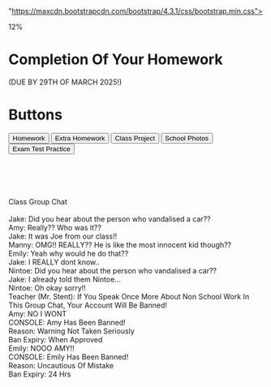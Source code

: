 <html>
  <head>

<title>Homework Progress Bar </title>


<meta charset="utf-8">

<meta name="viewport" content="width=device-width, initial-scale=1">

<link rel="stylesheet" href=

"https://maxcdn.bootstrapcdn.com/bootstrap/4.3.1/css/bootstrap.min.css">


<script src=

"https://maxcdn.bootstrapcdn.com/bootstrap/4.3.1/js/bootstrap.min.js">

</script>

</head>
  <body>
    <div class="container">
      <div class="progress">
        <div class="progress-bar" style="width:12%">12%</div>
      </div>
    </div>
    <body style="text-allign:center;">
    <div class="jumbotron jumbptron-fluid">
      <div class="container">
        <h1 style="color:green">
         <h1>Completion Of Your Homework</h1>
        <p> (DUE BY 29TH OF MARCH 2025!) </p>
      </div>
    </div>
      <h1>Buttons</h2>
      <button type="button" class="btn btn-primary">Homework</button>
      <button type="button" class="btn btn-secondary">Extra Homework</button>
      <button type="button" class="btn btn-success">Class Project</button>
      <button type="button" class="btn btn-warning">School Photos</button>
      <button type="button" class="btn btn-danger">Exam Test Practice</button>
    </div>
      <br><br><br><br><br><br>
      <span class="badge badge-dark">Class Group Chat</span><br><br>
      <span class="badge badge-info">Jake: Did you hear about the person who vandalised a car??</span><br>
      <span class="badge badge-primary">Amy: Really?? Who was it??</span><br>
      <span class="badge badge-info">Jake: It was Joe from our class!!</span><br>
      <span class="badge badge-warning">Manny: OMG!! REALLY?? He is like the most innocent kid though??</span><br>
      <span class="badge badge-secondary">Emily: Yeah why would he do that??</span><br>
      <span class="badge badge-info">Jake: I REALLY dont know..</span><br>
      <span class="badge badge-success">Nintoe: Did you hear about the person who vandalised a car??</span><br>
      <span class="badge badge-info">Jake: I already told them Nintoe...</span><br>
      <span class="badge badge-success">Nintoe: Oh okay sorry!!</span><br>
      <span class="badge badge-dark">Teacher (Mr. Stent): If You Speak Once More About Non School Work In This Group Chat, Your Account Will Be Banned!</span><br>
      <span class="badge badge-primary">Amy: NO I WONT</span><br>
      <span class="badge badge-danger">CONSOLE: Amy Has Been Banned!</span><br>
      <span class="badge badge-danger">Reason: Warning Not Taken Seriously</span><br>
      <span class="badge badge-danger">Ban Expiry: When Approved</span><br>
      <span class="badge badge-secondary">Emily: NOOO AMY!!</span><br>
      <span class="badge badge-danger">CONSOLE: Emily Has Been Banned!</span><br>
      <span class="badge badge-danger">Reason: Uncautious Of Mistake</span><br>
      <span class="badge badge-danger">Ban Expiry: 24 Hrs</span><br>
